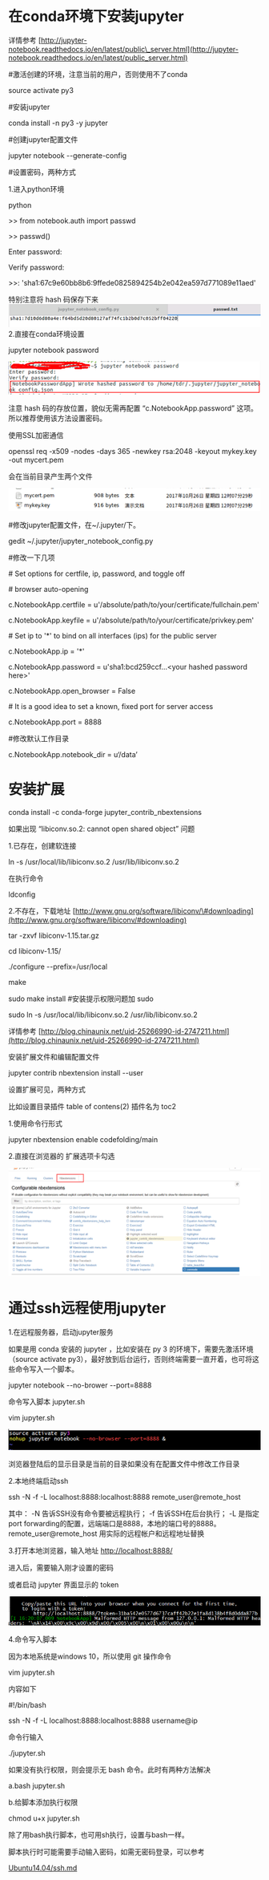# 在conda环境下安装jupyter

详情参考 [http://jupyter-notebook.readthedocs.io/en/latest/public\_server.html](http://jupyter-notebook.readthedocs.io/en/latest/public_server.html)

\#激活创建的环境，注意当前的用户，否则使用不了conda

source activate py3

\#安装jupyter

conda install -n py3 -y jupyter

\#创建jupyter配置文件

jupyter notebook --generate-config

\#设置密码，两种方式

1.进入python环境

python

&gt;&gt; from notebook.auth import passwd

&gt;&gt; passwd\(\)

Enter password:

Verify password:

&gt;&gt;: 'sha1:67c9e60bb8b6:9ffede0825894254b2e042ea597d771089e11aed'

特别注意将 hash 码保存下来![](/Ubuntu14.04/assets/9-1.png)2.直接在conda环境设置

jupyter notebook password

![](/Ubuntu14.04/assets/9-5.png)

注意 hash 码的存放位置，貌似无需再配置 “c.NotebookApp.password” 这项。所以推荐使用该方法设置密码。

使用SSL加密通信

openssl req -x509 -nodes -days 365 -newkey rsa:2048 -keyout mykey.key -out mycert.pem

会在当前目录产生两个文件

![](/Ubuntu14.04/assets/9-2.png)

\#修改jupyter配置文件，在~/.jupyter/下。

gedit ~/.jupyter/jupyter\_notebook\_config.py

\#修改一下几项

\# Set options for certfile, ip, password, and toggle off

\# browser auto-opening

c.NotebookApp.certfile = u'/absolute/path/to/your/certificate/fullchain.pem'

c.NotebookApp.keyfile = u'/absolute/path/to/your/certificate/privkey.pem'

\# Set ip to '\*' to bind on all interfaces \(ips\) for the public server

c.NotebookApp.ip = '\*'

c.NotebookApp.password = u'sha1:bcd259ccf...&lt;your hashed password here&gt;'

c.NotebookApp.open\_browser = False

\# It is a good idea to set a known, fixed port for server access

c.NotebookApp.port = 8888

\#修改默认工作目录

c.NotebookApp.notebook\_dir = u‘/data’

# 安装扩展

conda install -c conda-forge jupyter\_contrib\_nbextensions

如果出现  “libiconv.so.2: cannot open shared object” 问题

1.已存在，创建软连接

ln -s /usr/local/lib/libiconv.so.2 /usr/lib/libiconv.so.2

在执行命令

ldconfig

2.不存在，下载地址  [http://www.gnu.org/software/libiconv/\#downloading](http://www.gnu.org/software/libiconv/#downloading)

tar -zxvf libiconv-1.15.tar.gz

cd libiconv-1.15/

./configure --prefix=/usr/local

make

sudo make install  \#安装提示权限问题加 sudo

sudo ln -s /usr/local/lib/libiconv.so.2 /usr/lib/libiconv.so.2

详情参考 [http://blog.chinaunix.net/uid-25266990-id-2747211.html](http://blog.chinaunix.net/uid-25266990-id-2747211.html)

安装扩展文件和编辑配置文件

jupyter contrib nbextension install --user

设置扩展可见，两种方式

比如设置目录插件 table of contens\(2\)  插件名为 toc2

1.使用命令行形式

jupyter nbextension enable codefolding/main

2.直接在浏览器的 扩展选项卡勾选

![](/Ubuntu14.04/assets/9-4.png)

# 通过ssh远程使用jupyter

1.在远程服务器，启动jupyter服务

如果是用 conda 安装的 jupyter ，比如安装在 py 3 的环境下，需要先激活环境（source activate py3），最好放到后台运行，否则终端需要一直开着，也可将这些命令写入一个脚本。

jupyter notebook --no-brower --port=8888

命令写入脚本 jupyter.sh

vim jupyter.sh

![](/Ubuntu14.04/assets/9-6.png)

浏览器登陆后的显示目录是当前的目录如果没有在配置文件中修改工作目录

2.本地终端启动ssh

ssh -N -f -L localhost:8888:localhost:8888 remote\_user@remote\_host

其中： -N 告诉SSH没有命令要被远程执行； -f 告诉SSH在后台执行； -L 是指定port forwarding的配置，远端端口是8888，本地的端口号的8888。remote\_user@remote\_host 用实际的远程帐户和远程地址替换

3.打开本地浏览器，输入地址  [http://localhost:8888/](http://localhost:8888/)

进入后，需要输入刚才设置的密码

或者启动 jupyter 界面显示的  token

![](/Ubuntu14.04/assets/9-3.png)

4.命令写入脚本

因为本地系统是windows 10，所以使用 git 操作命令

vim jupyter.sh

内容如下

\#!/bin/bash

ssh -N -f -L localhost:8888:localhost:8888 username@ip

命令行输入

./jupyter.sh

如果没有执行权限，则会提示无 bash 命令。此时有两种方法解决

a.bash jupyter.sh

b.给脚本添加执行权限

chmod u+x jupyter.sh

除了用bash执行脚本，也可用sh执行，设置与bash一样。

脚本执行时可能需要手动输入密码，如需无密码登录，可以参考

[Ubuntu14.04/ssh.md](/Ubuntu14.04/ssh.md)

